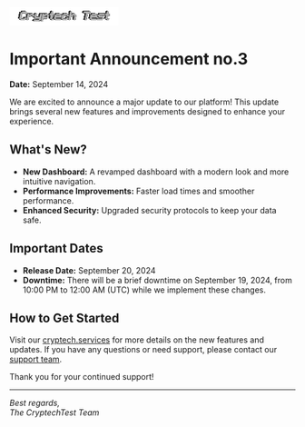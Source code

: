 ![Banner](https://github.com/CryptechTest/announcement/raw/main/images/header.png)

# Important Announcement no.3

**Date:** September 14, 2024

We are excited to announce a major update to our platform! This update brings several new features and improvements designed to enhance your experience.

## What's New?

- **New Dashboard:** A revamped dashboard with a modern look and more intuitive navigation.
- **Performance Improvements:** Faster load times and smoother performance.
- **Enhanced Security:** Upgraded security protocols to keep your data safe.

## Important Dates

- **Release Date:** September 20, 2024
- **Downtime:** There will be a brief downtime on September 19, 2024, from 10:00 PM to 12:00 AM (UTC) while we implement these changes.

## How to Get Started

Visit our [cryptech.services](https://cryptech.services) for more details on the new features and updates. If you have any questions or need support, please contact our [support team](mailto:inquries@cryptech.services).

Thank you for your continued support!

---

*Best regards,*  
*The CryptechTest Team*
